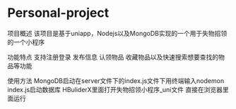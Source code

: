 # Personal-project
项目概述 
该项目是基于uniapp，Nodejs以及MongoDB实现的一个用于失物招领的一个小程序

功能特点
支持注册登录 发布信息 认领物品 收藏物品以及快速搜索想要查找的物品等功能

使用方法
MongoDB启动在server文件下的index.js文件下用终端输入nodemon index.js启动数据库
HBuliderX里面打开失物招领小程序_uni文件 直接在浏览器里面运行

